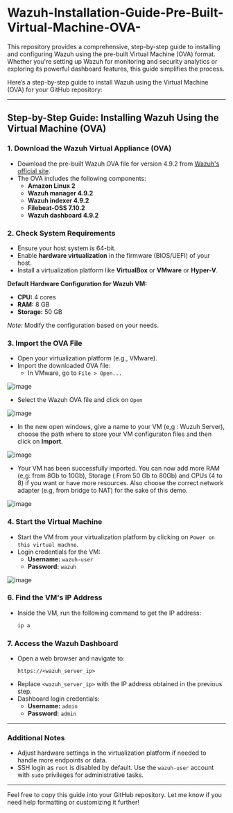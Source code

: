 # Wazuh-Installation-Guide-Pre-Built-Virtual-Machine-OVA-
This repository provides a comprehensive, step-by-step guide to installing and configuring Wazuh using the pre-built Virtual Machine (OVA) format. Whether you're setting up Wazuh for monitoring and security analytics or exploring its powerful dashboard features, this guide simplifies the process.


Here’s a step-by-step guide to install Wazuh using the Virtual Machine (OVA) for your GitHub repository:

---

## Step-by-Step Guide: Installing Wazuh Using the Virtual Machine (OVA)

### 1. **Download the Wazuh Virtual Appliance (OVA)**
   - Download the pre-built Wazuh OVA file for version 4.9.2 from [Wazuh's official site](https://packages.wazuh.com/4.x/vm/wazuh-4.9.2.ova).
   - The OVA includes the following components:
     - **Amazon Linux 2**
     - **Wazuh manager 4.9.2**
     - **Wazuh indexer 4.9.2**
     - **Filebeat-OSS 7.10.2**
     - **Wazuh dashboard 4.9.2**

### 2. **Check System Requirements**
   - Ensure your host system is 64-bit.
   - Enable **hardware virtualization** in the firmware (BIOS/UEFI) of your host.
   - Install a virtualization platform like **VirtualBox** or **VMware** or **Hyper-V**.

   **Default Hardware Configuration for Wazuh VM:**
   - **CPU:** 4 cores
   - **RAM:** 8 GB
   - **Storage:** 50 GB

   *Note:* Modify the configuration based on your needs.

### 3. **Import the OVA File**
   - Open your virtualization platform (e.g., VMware).
   - Import the downloaded OVA file:
     - In VMware, go to `File > Open...`

![image](https://github.com/user-attachments/assets/46a49ab8-5e5a-4472-a4b0-6cbff558eb4b)

   - Select the Wazuh OVA file and click on `Open`
     
![image](https://github.com/user-attachments/assets/7ec0e9ac-a47e-452a-ba0a-41e9fa36e673)

   - In the new open windows, give a name to your VM (e,g : Wuzuh Server), choose the path where to store your VM configuraton files and then click on **Import**.

![image](https://github.com/user-attachments/assets/230a2067-85c4-483d-b890-6d58bb2c4860)

  - Your VM has been successfully imported. You can now add more RAM (e,g: from 8Gb to 10Gb), Storage ( From 50 Gb to 80Gb) and CPUs (4 to 8) if you want or have more resources. Also choose the correct network  adapter (e.g, from bridge to NAT) for the sake of this demo.

![image](https://github.com/user-attachments/assets/9aa9af73-ffdd-4e5b-aee3-817e1148fa42)

### 4. **Start the Virtual Machine**
   - Start the VM from your virtualization platform by clicking on `Power on this virtual machne`.
   - Login credentials for the VM:
     - **Username:** `wazuh-user`
     - **Password:** `wazuh`

![image](https://github.com/user-attachments/assets/41f07473-a830-4399-aeaa-4035182de09c)


### 6. **Find the VM's IP Address**
   - Inside the VM, run the following command to get the IP address:
     ```bash
     ip a
     ```

### 7. **Access the Wazuh Dashboard**
   - Open a web browser and navigate to:
     ```text
     https://<wazuh_server_ip>
     ```
   - Replace `<wazuh_server_ip>` with the IP address obtained in the previous step.
   - Dashboard login credentials:
     - **Username:** `admin`
     - **Password:** `admin`

---

### Additional Notes
- Adjust hardware settings in the virtualization platform if needed to handle more endpoints or data.
- SSH login as `root` is disabled by default. Use the `wazuh-user` account with `sudo` privileges for administrative tasks.

---

Feel free to copy this guide into your GitHub repository. Let me know if you need help formatting or customizing it further!
